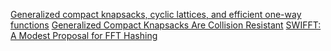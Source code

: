 [Generalized compact knapsacks, cyclic lattices, and efficient one-way functions](https://link.springer.com/article/10.1007/s00037-007-0234-9)
[Generalized Compact Knapsacks Are Collision Resistant](https://link.springer.com/chapter/10.1007/11787006_13)
[SWIFFT: A Modest Proposal for FFT Hashing](https://link.springer.com/chapter/10.1007/978-3-540-71039-4_4)

